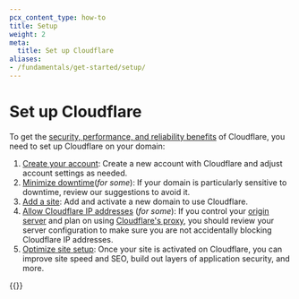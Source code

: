 ```yaml
---
pcx_content_type: how-to
title: Setup
weight: 2
meta:
  title: Set up Cloudflare
aliases:
- /fundamentals/get-started/setup/
---
```


# Set up Cloudflare

To get the [security, performance, and reliability benefits](/fundamentals/get-started/concepts/how-cloudflare-works/) of Cloudflare, you need to set up Cloudflare on your domain:

1. [Create your account](/fundamentals/account-and-billing/account-setup/): Create a new account with Cloudflare and adjust account settings as needed.
2. [Minimize downtime](/fundamentals/get-started/setup/minimize-downtime/)(*for some*): If your domain is particularly sensitive to downtime, review our suggestions to avoid it.
2. [Add a site](/fundamentals/get-started/setup/add-site/): Add and activate a new domain to use Cloudflare.
3. [Allow Cloudflare IP addresses](/fundamentals/get-started/setup/allow-cloudflare-ip-addresses/) (*for some*): If you control your [origin server](https://www.cloudflare.com/learning/cdn/glossary/origin-server/) and plan on using [Cloudflare's proxy](/dns/manage-dns-records/reference/proxied-dns-records/), you should review your server configuration to make sure you are not accidentally blocking Cloudflare IP addresses.
4. [Optimize site setup](/fundamentals/basic-tasks/): Once your site is activated on Cloudflare, you can improve site speed and SEO, build out layers of application security, and more.

{{<render file="_pointer-to-workers-zt-docs.md">}}